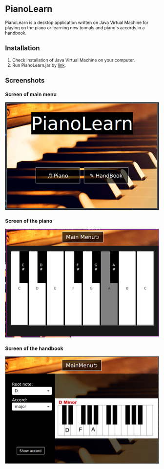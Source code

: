 # PianoLearn

PianoLearn is a desktop application written on Java Virtual Machine for playing on the piano or learning new tonnals and piano's accords in a handbook.  

## Installation 
1. Check installation of Java Virtual Machine on your computer.
1. Run PianoLearn.jar by [link](/out/artifacts/PianoLearn_jar/).

## Screenshots
### Screen of main menu 
![Main menu](/screenshots/Screenshot_MainMenu.png)
### Screen of the piano
![Piano](/screenshots/Screenshot_Piano.png)
### Screen of the handbook
![HandBook](/screenshots/Screenshot_HandBook.png)
